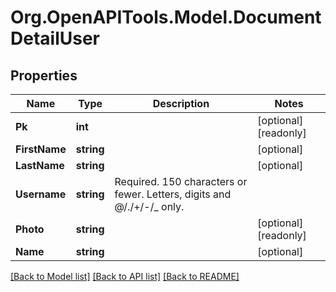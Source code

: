 
# Org.OpenAPITools.Model.DocumentDetailUser

## Properties

Name | Type | Description | Notes
------------ | ------------- | ------------- | -------------
**Pk** | **int** |  | [optional] [readonly] 
**FirstName** | **string** |  | [optional] 
**LastName** | **string** |  | [optional] 
**Username** | **string** | Required. 150 characters or fewer. Letters, digits and @/./+/-/_ only. | 
**Photo** | **string** |  | [optional] [readonly] 
**Name** | **string** |  | [optional] 

[[Back to Model list]](../README.md#documentation-for-models)
[[Back to API list]](../README.md#documentation-for-api-endpoints)
[[Back to README]](../README.md)

